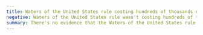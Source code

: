 ```yaml
---
title: Waters of the United States rule costing hundreds of thousands of jobs
negative: Waters of the United States rule wasn't costing hundreds of thousands of jobs
summary: There's no evidence that the Waters of the United States rule caused severe job losses.
---
```

